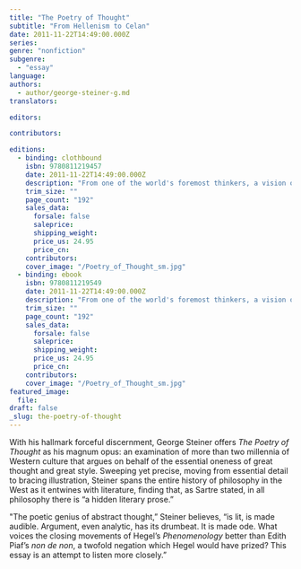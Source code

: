 ```yaml
---
title: "The Poetry of Thought"
subtitle: "From Hellenism to Celan"
date: 2011-11-22T14:49:00.000Z
series:
genre: "nonfiction"
subgenre:
  - "essay"
language:
authors:
  - author/george-steiner-g.md
translators:

editors:

contributors:

editions:
  - binding: clothbound
    isbn: 9780811219457
    date: 2011-11-22T14:49:00.000Z
    description: "From one of the world's foremost thinkers, a vision of the inseparable nature of Western philosophy and its living language. "
    trim_size: ""
    page_count: "192"
    sales_data:
      forsale: false
      saleprice:
      shipping_weight:
      price_us: 24.95
      price_cn:
    contributors:
    cover_image: "/Poetry_of_Thought_sm.jpg"
  - binding: ebook
    isbn: 9780811219549
    date: 2011-11-22T14:49:00.000Z
    description: "From one of the world's foremost thinkers, a vision of the inseparable nature of Western philosophy and its living language. "
    trim_size: ""
    page_count: "192"
    sales_data:
      forsale: false
      saleprice:
      shipping_weight:
      price_us: 24.95
      price_cn:
    contributors:
    cover_image: "/Poetry_of_Thought_sm.jpg"
featured_image:
  file:
draft: false
_slug: the-poetry-of-thought
---
```


With his hallmark forceful discernment, George Steiner offers _The Poetry of Thought_ as his magnum opus: an examination of more than two millennia of Western culture that argues on behalf of the essential oneness of great thought and great style. Sweeping yet precise, moving from essential detail to bracing illustration, Steiner spans the entire history of philosophy in the West as it entwines with literature, finding that, as Sartre stated, in all philosophy there is “a hidden literary prose.”

"The poetic genius of abstract thought,” Steiner believes, “is lit, is made audible. Argument, even analytic, has its drumbeat. It is made ode. What voices the closing movements of Hegel’s _Phenomenology_ better than Edith Piaf’s _non de non_, a twofold negation which Hegel would have prized? This essay is an attempt to listen more closely.”

